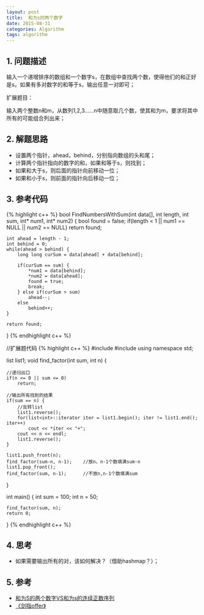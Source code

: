 ```yaml
---
layout: post
title: 	和为s的两个数字
date: 2015-08-31
categories: Algorithm
tags: algorithm
---
```


## 1. 问题描述

输入一个递增排序的数组和一个数字s，在数组中查找两个数，使得他们的和正好是s。如果有多对数字的和等于s，输出任意一对即可；

扩展题目：

输入两个整数n和m，从数列1,2,3......n中随意取几个数，使其和为m，要求将其中所有的可能组合列出来；

## 2. 解题思路

- 设置两个指针，ahead，behind，分别指向数组的头和尾；
- 计算两个指针指向的数字的和，如果和等于s，则找到；
- 如果和大于s，则后面的指针向前移动一位；
- 如果和小于s，则前面的指针向后移动一位；

## 3. 参考代码

{% highlight c++ %}
bool FindNumbersWithSum(int data[], int length, int sum, int* num1, int* num2) {
	bool found = false;
	if(length < 1 || num1 == NULL || num2 == NULL)
		return found;

	int ahead = length - 1;
	int behind = 0;
	while(ahead > behind) {
		long long curSum = data[ahead] + data[behind];

		if(curSum == sum) {
			*num1 = data[behind];
			*num2 = data[ahead];
			found = true;
			break;
		} else if(curSum > sum)
			ahead--;
		else 
			behind++;
	}

	return found;
}
{% endhighlight c++ %}

//扩展题代码
{% highlight c++ %}
#include<list>
#include<iostream>
using namespace std;

list<int> list1;
void find_factor(int sum, int n) {

	//递归出口
	if(n <= 0 || sum <= 0)
		return;

	//输出所有找到的结果
	if(sum == n) {
		//反转list
		list1.reverse();
		for(list<int>::iterator iter = list1.begin(); iter != list1.end(); iter++)
			cout << *iter << "+";
		cout << n << endl;
		list1.reverse();
	}

	list1.push_front(n);
	find_factor(sum-n, n-1);	//放n，n-1个数填满sum-n
	list1.pop_front();
	find_factor(sum, n-1);		//不放n,n-1个数填满sum
}

int main() {
	int sum = 100;
	int n = 50;

	find_factor(sum, n);
	return 0;
}
{% endhighlight c++ %}

## 4. 思考

- 如果需要输出所有的对，该如何解决？（借助hashmap？）；

## 5. 参考

- [和为S的两个数字VS和为s的连续正数序列](http://www.cnblogs.com/heyonggang/p/3642455.html)
- [《剑指offer》](http://www.broadview.com.cn/#book/bookdetail/bookDetailAll.jsp?book_id=12c9bc27-a944-11e4-9c0a-005056c00008&isbn=978-7-121-23245-9)